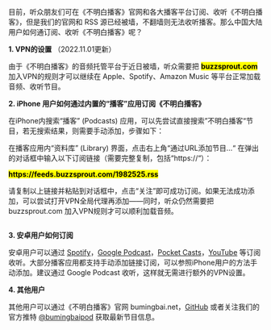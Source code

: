 <!-- wp:paragraph -->
<p>目前，听众朋友们可在《不明白播客》官网和各大播客平台订阅、收听《不明白播客》，但是我们的官网和 RSS 源已经被墙，不翻墙则无法收听播客。那么中国大陆用户如何通订阅、收听《不明白播客》呢？</p>
<!-- /wp:paragraph -->

<!-- wp:paragraph -->
<p><strong>1. VPN的设置</strong> （2022.11.01更新）</p>
<!-- /wp:paragraph -->

<!-- wp:paragraph -->
<p>由于《不明白播客》的音频托管平台于近日被墙，听众需要把 <mark><strong>buzzsprout.com</strong></mark> 加入VPN的规则才可以继续在 Apple、Spotify、Amazon Music 等平台正常加载音频、收听节目。</p>
<!-- /wp:paragraph -->

<!-- wp:paragraph -->
<p><strong>2. iPhone 用户如何通过内置的“播客”应用订阅《不明白播客》</strong></p>
<!-- /wp:paragraph -->

<!-- wp:paragraph -->
<p>在iPhone内搜索“播客” (Podcasts) 应用，可以先尝试直接搜索”不明白播客“节目，若无搜索结果，则需要手动添加，步骤如下：</p>
<!-- /wp:paragraph -->

<!-- wp:paragraph -->
<p>在播客应用内“资料库” (Library) 界面，点击右上角“通过URL添加节目…“ 在弹出的对话框中输入以下订阅链接（需要完整复制，包括“https://“）：</p>
<!-- /wp:paragraph -->

<!-- wp:paragraph {"align":"center"} -->
<p class="has-text-align-center"><mark><strong>https://feeds.buzzsprout.com/1982525.rss</strong></mark></p>
<!-- /wp:paragraph -->

<!-- wp:paragraph -->
<p>请复制以上链接并粘贴到对话框中，点击“关注”即可成功订阅。如果无法成功添加，可以尝试打开VPN全局代理再添加——同时，听众仍然需要把 buzzsprout.com 加入VPN规则才可以顺利加载音频。</p>
<!-- /wp:paragraph -->

<!-- wp:image {"id":331} -->
<figure class="wp-block-image"><img src="https://i0.wp.com/www.bumingbai.net/wp-content/uploads/2022/05/bumingbai-sub-instruction-676x1024.jpg?resize=353%2C535&amp;ssl=1" alt="" class="wp-image-331"/></figure>
<!-- /wp:image -->

<!-- wp:paragraph -->
<p><strong>3. 安卓用户如何订阅</strong></p>
<!-- /wp:paragraph -->

<!-- wp:paragraph -->
<p>安卓用户可以通过 <a rel="noreferrer noopener" href="https://open.spotify.com/show/5CV2Xo4kHE6Lf1iZBzsrP2?si=032202821cf2415f" target="_blank">Spotify</a>，<a rel="noreferrer noopener" href="https://podcasts.google.com/feed/aHR0cHM6Ly9mZWVkcy5idXp6c3Byb3V0LmNvbS8xOTgyNTI1LnJzcw" target="_blank">Google Podcast</a>，<a rel="noreferrer noopener" href="https://pca.st/2e30tm3s" target="_blank">Pocket Casts</a>，<a rel="noreferrer noopener" href="https://www.youtube.com/channel/UCAf2O_wWu1YCS9YLUqnyqDA" target="_blank">YouTube</a>&nbsp;等订阅收听。大部分播客应用都支持手动添加链接订阅，可以参照iPhone用户的方法手动添加。建议通过 Google Podcast 收听，这样就无需进行额外的VPN设置。</p>
<!-- /wp:paragraph -->

<!-- wp:paragraph -->
<p><strong>4. 其他用户</strong></p>
<!-- /wp:paragraph -->

<!-- wp:paragraph -->
<p>其他用户可以通过《不明白播客》官网 bumingbai.net，<a href="https://github.com/bumingbaipod/podcast" target="_blank" rel="noreferrer noopener">GitHub</a> 或者关注我们的官方推特 <a rel="noreferrer noopener" href="https://twitter.com/bumingbaipod" target="_blank">@bumingbaipod</a>&nbsp;获取最新节目信息。</p>
<!-- /wp:paragraph -->

